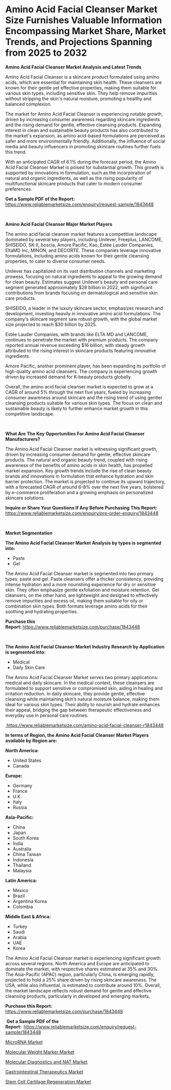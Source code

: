 <p><h1>Amino Acid Facial Cleanser Market Size Furnishes Valuable Information Encompassing Market Share, Market Trends, and Projections Spanning from 2025 to 2032</h1></p><p><strong>Amino Acid Facial Cleanser Market Analysis and Latest Trends</strong></p>
<p><p>Amino Acid Facial Cleanser is a skincare product formulated using amino acids, which are essential for maintaining skin health. These cleansers are known for their gentle yet effective properties, making them suitable for various skin types, including sensitive skin. They help remove impurities without stripping the skin's natural moisture, promoting a healthy and balanced complexion.</p><p>The market for Amino Acid Facial Cleanser is experiencing notable growth, driven by increasing consumer awareness regarding skincare ingredients and the rising demand for gentle, effective cleansing products. Expanding interest in clean and sustainable beauty products has also contributed to the market's expansion, as amino acid-based formulations are perceived as safer and more environmentally friendly. Additionally, the influence of social media and beauty influencers in promoting skincare routines further fuels this trend.</p><p>With an anticipated CAGR of 6.1% during the forecast period, the Amino Acid Facial Cleanser Market is poised for substantial growth. This growth is supported by innovations in formulation, such as the incorporation of natural and organic ingredients, as well as the rising popularity of multifunctional skincare products that cater to modern consumer preferences.</p></p>
<p><strong>Get a Sample PDF of the Report:&nbsp;</strong> <a href="https://www.reliablemarketsize.com/enquiry/request-sample/1843448?utm_campaign=2795&utm_medium=2&utm_source=Github&utm_content=ia&utm_term=05042025&utm_id=amino-acid-facial-cleanser">https://www.reliablemarketsize.com/enquiry/request-sample/1843448</a></p>
<p>&nbsp;</p>
<p><strong>Amino Acid Facial Cleanser Major Market Players</strong></p>
<p><p>The amino acid facial cleanser market features a competitive landscape dominated by several key players, including Unilever, Freeplus, LANCOME, SHISEIDO, SK-II, boscia, Amore Pacific, Kao, Estée Lauder Companies, EltaMD Inc, MINON, and DECORTE. These companies leverage innovative formulations, including amino acids known for their gentle cleansing properties, to cater to diverse consumer needs.</p><p>Unilever has capitalized on its vast distribution channels and marketing prowess, focusing on natural ingredients to appeal to the growing demand for clean beauty. Estimates suggest Unilever’s beauty and personal care segment generated approximately $28 billion in 2022, with significant contributions from brands focusing on dermatological and sensitive skin care products.</p><p>SHISEIDO, a leader in the luxury skincare sector, emphasizes research and development, investing heavily in innovative amino acid formulations. The company's skincare segment saw robust growth, with the global market size projected to reach $30 billion by 2025. </p><p>Estée Lauder Companies, with brands like ELTA MD and LANCOME, continues to penetrate the market with premium products. The company reported annual revenue exceeding $16 billion, with steady growth attributed to the rising interest in skincare products featuring innovative ingredients.</p><p>Amore Pacific, another prominent player, has been expanding its portfolio of high-quality amino acid cleansers. The company is experiencing growth driven by increased demand for K-beauty products globally.</p><p>Overall, the amino acid facial cleanser market is expected to grow at a CAGR of around 5% through the next five years, fueled by increasing consumer awareness around skincare and the rising trend of using gentler cleansing products suitable for various skin types. The focus on clean and sustainable beauty is likely to further enhance market growth in this competitive landscape.</p></p>
<p>&nbsp;</p>
<p><strong>What Are The Key Opportunities For Amino Acid Facial Cleanser Manufacturers?</strong></p>
<p><p>The Amino Acid Facial Cleanser market is witnessing significant growth, driven by increasing consumer demand for gentle, effective skincare products. The natural and organic beauty trend, coupled with rising awareness of the benefits of amino acids in skin health, has propelled market expansion. Key growth trends include the rise of clean beauty brands and innovations in formulation that enhance hydration and skin barrier protection. The market is projected to continue its upward trajectory, with a forecasted CAGR of around 6-8% over the next five years, bolstered by e-commerce proliferation and a growing emphasis on personalized skincare solutions.</p></p>
<p><strong>Inquire or Share Your Questions If Any Before Purchasing This Report:</strong> <a href="https://www.reliablemarketsize.com/enquiry/pre-order-enquiry/1843448?utm_campaign=2795&utm_medium=2&utm_source=Github&utm_content=ia&utm_term=05042025&utm_id=amino-acid-facial-cleanser">https://www.reliablemarketsize.com/enquiry/pre-order-enquiry/1843448</a></p>
<p>&nbsp;</p>
<p><strong>Market Segmentation</strong></p>
<p><strong>The Amino Acid Facial Cleanser Market Analysis by types is segmented into:</strong></p>
<p><ul><li>Paste</li><li>Gel</li></ul></p>
<p><p>The Amino Acid Facial Cleanser market is segmented into two primary types: paste and gel. Paste cleansers offer a thicker consistency, providing intense hydration and a more nourishing experience for dry or sensitive skin. They often emphasize gentle exfoliation and moisture retention. Gel cleansers, on the other hand, are lightweight and designed to effectively remove impurities and excess oil, making them suitable for oily or combination skin types. Both formats leverage amino acids for their soothing and hydrating properties.</p></p>
<p><strong>Purchase this Report:&nbsp;</strong><a href="https://www.reliablemarketsize.com/purchase/1843448?utm_campaign=2795&utm_medium=2&utm_source=Github&utm_content=ia&utm_term=05042025&utm_id=amino-acid-facial-cleanser">https://www.reliablemarketsize.com/purchase/1843448</a></p>
<p>&nbsp;</p>
<p><strong>The Amino Acid Facial Cleanser Market Industry Research by Application is segmented into:</strong></p>
<p><ul><li>Medical</li><li>Daily Skin Care</li></ul></p>
<p><p>The Amino Acid Facial Cleanser Market serves two primary applications: medical and daily skincare. In the medical context, these cleansers are formulated to support sensitive or compromised skin, aiding in healing and irritation reduction. In daily skincare, they provide gentle, effective cleansing while maintaining skin’s natural moisture balance, making them ideal for various skin types. Their ability to nourish and hydrate enhances their appeal, bridging the gap between therapeutic effectiveness and everyday use in personal care routines.</p></p>
<p><a href="https://www.reliablemarketsize.com/amino-acid-facial-cleanser-r1843448?utm_campaign=2795&utm_medium=2&utm_source=Github&utm_content=ia&utm_term=05042025&utm_id=amino-acid-facial-cleanser">&nbsp;https://www.reliablemarketsize.com/amino-acid-facial-cleanser-r1843448</a></p>
<p><strong>In terms of Region, the Amino Acid Facial Cleanser Market Players available by Region are:</strong></p>
<p>
    <p> <strong> North America: </strong>
        <ul>
            <li>United States</li>
            <li>Canada</li>
        </ul>
        </p> 
    <p> <strong> Europe: </strong>
        <ul>
            <li>Germany</li>
            <li>France</li>
            <li>U.K.</li>
            <li>Italy</li>
            <li>Russia</li>
        </ul>
        </p> 
    <p> <strong> Asia-Pacific: </strong>
        <ul>
            <li>China</li>
            <li>Japan</li>
            <li>South Korea</li>
            <li>India</li>
            <li>Australia</li>
            <li>China Taiwan</li>
            <li>Indonesia</li>
            <li>Thailand</li>
            <li>Malaysia</li>
        </ul>
        </p> 
    <p> <strong> Latin America: </strong>
        <ul>
            <li>Mexico</li>
            <li>Brazil</li>
            <li>Argentina Korea</li>
            <li>Colombia</li>
        </ul>
        </p> 
    <p> <strong> Middle East & Africa: </strong>
        <ul>
            <li>Turkey</li>
            <li>Saudi</li>
            <li>Arabia</li>
            <li>UAE</li>
            <li>Korea</li>
        </ul>
    </p>
    </p>
<p><p>The Amino Acid Facial Cleanser market is experiencing significant growth across several regions. North America and Europe are anticipated to dominate the market, with respective shares estimated at 35% and 30%. The Asia-Pacific (APAC) region, particularly China, is emerging rapidly, projected to hold a 25% share driven by rising skincare awareness. The USA, while also influential, is estimated to contribute around 10%. Overall, the market landscape reflects robust demand for gentle and effective cleansing products, particularly in developed and emerging markets.</p></p>
<p><strong>Purchase this Report: </strong><a href="https://www.reliablemarketsize.com/purchase/1843448?utm_campaign=2795&utm_medium=2&utm_source=Github&utm_content=ia&utm_term=05042025&utm_id=amino-acid-facial-cleanser">https://www.reliablemarketsize.com/purchase/1843448</a></p>
<p>&nbsp;<strong>Get a Sample PDF of the Report:&nbsp;&nbsp;</strong><a href="https://www.reliablemarketsize.com/enquiry/request-sample/1843448?utm_campaign=2795&utm_medium=2&utm_source=Github&utm_content=ia&utm_term=05042025&utm_id=amino-acid-facial-cleanser">https://www.reliablemarketsize.com/enquiry/request-sample/1843448</a></p>
<p><strong></strong></p>
<p><p><a href="https://www.linkedin.com/pulse/navigating-microrna-market-growth-88-cagr-key-trends-2032-svxmc?utm_campaign=2795&utm_medium=2&utm_source=Github&utm_content=ia&utm_term=05042025&utm_id=amino-acid-facial-cleanser">MicroRNA Market</a></p><p><a href="https://www.linkedin.com/pulse/market-dynamics-future-trends-global-molecular-weight-marker-d2kec?utm_campaign=2795&utm_medium=2&utm_source=Github&utm_content=ia&utm_term=05042025&utm_id=amino-acid-facial-cleanser">Molecular Weight Marker Market</a></p><p><a href="https://www.linkedin.com/pulse/global-molecular-diagnostics-nat-market-size-andtrends-hor2c?utm_campaign=2795&utm_medium=2&utm_source=Github&utm_content=ia&utm_term=05042025&utm_id=amino-acid-facial-cleanser">Molecular Diagnostics and NAT Market</a></p><p><a href="https://www.linkedin.com/pulse/examining-gastrointestinal-therapeutics-market-growth-size-trends-aastc?utm_campaign=2795&utm_medium=2&utm_source=Github&utm_content=ia&utm_term=05042025&utm_id=amino-acid-facial-cleanser">Gastrointestinal Therapeutics Market</a></p><p><a href="https://www.linkedin.com/pulse/estimating-stem-cell-cartilage-regeneration-market-size-future-rfs1f?utm_campaign=2795&utm_medium=2&utm_source=Github&utm_content=ia&utm_term=05042025&utm_id=amino-acid-facial-cleanser">Stem Cell Cartilage Regeneration Market</a></p></p>